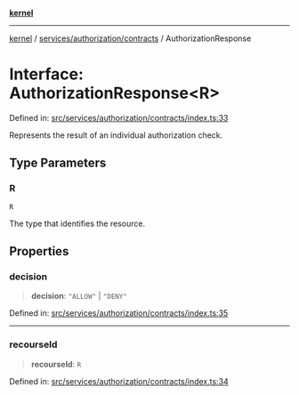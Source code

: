 [**kernel**](../../../../README.md)

***

[kernel](../../../../modules.md) / [services/authorization/contracts](../README.md) / AuthorizationResponse

# Interface: AuthorizationResponse\<R\>

Defined in: [src/services/authorization/contracts/index.ts:33](https://github.com/atolini/dyna-x/blob/9212a96a81963b1f87ab4e0a5690bd13f536ed17/src/services/authorization/contracts/index.ts#L33)

Represents the result of an individual authorization check.

## Type Parameters

### R

`R`

The type that identifies the resource.

## Properties

### decision

> **decision**: `"ALLOW"` \| `"DENY"`

Defined in: [src/services/authorization/contracts/index.ts:35](https://github.com/atolini/dyna-x/blob/9212a96a81963b1f87ab4e0a5690bd13f536ed17/src/services/authorization/contracts/index.ts#L35)

***

### recourseId

> **recourseId**: `R`

Defined in: [src/services/authorization/contracts/index.ts:34](https://github.com/atolini/dyna-x/blob/9212a96a81963b1f87ab4e0a5690bd13f536ed17/src/services/authorization/contracts/index.ts#L34)
